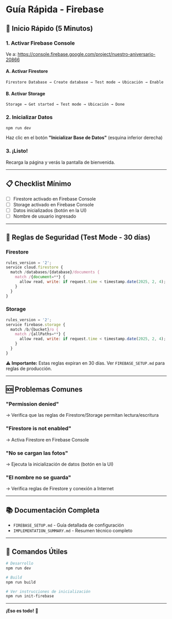 # Guía Rápida - Firebase

## 🚀 Inicio Rápido (5 Minutos)

### 1. Activar Firebase Console

Ve a: https://console.firebase.google.com/project/nuestro-aniversario-20866

#### A. Activar Firestore
```
Firestore Database → Create database → Test mode → Ubicación → Enable
```

#### B. Activar Storage
```
Storage → Get started → Test mode → Ubicación → Done
```

### 2. Inicializar Datos

```bash
npm run dev
```

Haz clic en el botón **"Inicializar Base de Datos"** (esquina inferior derecha)

### 3. ¡Listo!

Recarga la página y verás la pantalla de bienvenida.

---

## 📋 Checklist Mínimo

- [ ] Firestore activado en Firebase Console
- [ ] Storage activado en Firebase Console
- [ ] Datos inicializados (botón en la UI)
- [ ] Nombre de usuario ingresado

---

## 🔧 Reglas de Seguridad (Test Mode - 30 días)

### Firestore
```javascript
rules_version = '2';
service cloud.firestore {
  match /databases/{database}/documents {
    match /{document=**} {
      allow read, write: if request.time < timestamp.date(2025, 2, 4);
    }
  }
}
```

### Storage
```javascript
rules_version = '2';
service firebase.storage {
  match /b/{bucket}/o {
    match /{allPaths=**} {
      allow read, write: if request.time < timestamp.date(2025, 2, 4);
    }
  }
}
```

⚠️ **Importante:** Estas reglas expiran en 30 días. Ver `FIREBASE_SETUP.md` para reglas de producción.

---

## 🆘 Problemas Comunes

### "Permission denied"
→ Verifica que las reglas de Firestore/Storage permitan lectura/escritura

### "Firestore is not enabled"
→ Activa Firestore en Firebase Console

### "No se cargan las fotos"
→ Ejecuta la inicialización de datos (botón en la UI)

### "El nombre no se guarda"
→ Verifica reglas de Firestore y conexión a Internet

---

## 📚 Documentación Completa

- `FIREBASE_SETUP.md` - Guía detallada de configuración
- `IMPLEMENTATION_SUMMARY.md` - Resumen técnico completo

---

## 🎯 Comandos Útiles

```bash
# Desarrollo
npm run dev

# Build
npm run build

# Ver instrucciones de inicialización
npm run init-firebase
```

---

**¡Eso es todo!** 🎉

